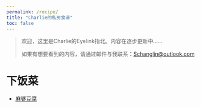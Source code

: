 ```yaml
---
permalink: /recipe/
title: "Charlie的私房食谱"
toc: false
---
```


>欢迎，这里是Charlie的Eyelink指北。内容在逐步更新中……
>
>如果有想要看到的内容，请通过邮件与我联系：Schanglin@outlook.com

# 下饭菜

* [麻婆豆腐](http://charlie-techblog.com/recipe/recipes-mapodoufu/)